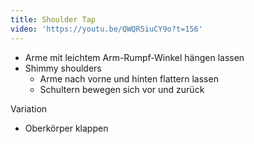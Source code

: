 ```yaml
---
title: Shoulder Tap
video: 'https://youtu.be/QWQR5iuCY9o?t=156'
---
```



* Arme mit leichtem Arm-Rumpf-Winkel hängen lassen
* Shimmy shoulders
  * Arme nach vorne und hinten flattern lassen
  * Schultern bewegen sich vor und zurück

Variation

* Oberkörper klappen
